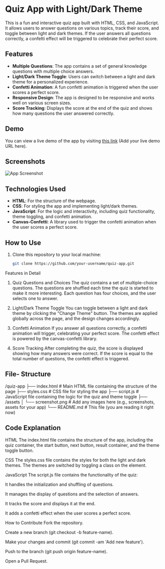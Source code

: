 # Quiz App with Light/Dark Theme

This is a fun and interactive quiz app built with HTML, CSS, and JavaScript. It allows users to answer questions on various topics, track their score, and toggle between light and dark themes. If the user answers all questions correctly, a confetti effect will be triggered to celebrate their perfect score.

## Features

- **Multiple Questions**: The app contains a set of general knowledge questions with multiple choice answers.
- **Light/Dark Theme Toggle**: Users can switch between a light and dark theme for a personalized experience.
- **Confetti Animation**: A fun confetti animation is triggered when the user scores a perfect score.
- **Responsive Design**: The app is designed to be responsive and works well on various screen sizes.
- **Score Tracking**: Displays the score at the end of the quiz and shows how many questions the user answered correctly.

## Demo

You can view a live demo of the app by visiting [this link](#) (Add your live demo URL here).

## Screenshots

![App Screenshot](#)  <!-- Add a screenshot image here -->

## Technologies Used

- **HTML**: For the structure of the webpage.
- **CSS**: For styling the app and implementing light/dark themes.
- **JavaScript**: For the logic and interactivity, including quiz functionality, theme toggling, and confetti animation.
- **Canvas-Confetti**: A library used to trigger the confetti animation when the user scores a perfect score.

## How to Use

1. Clone this repository to your local machine:
   ```bash
   git clone https://github.com/your-username/quiz-app.git
Features in Detail
1. Quiz Questions and Choices
The quiz contains a set of multiple-choice questions. The questions are shuffled each time the quiz is started to make it more interesting. Each question has four choices, and the user selects one to answer.

2. Light/Dark Theme Toggle
You can toggle between a light and dark theme by clicking the "Change Theme" button. The themes are applied globally across the page, and the design changes accordingly.

3. Confetti Animation
If you answer all questions correctly, a confetti animation will trigger, celebrating your perfect score. The confetti effect is powered by the canvas-confetti library.

4. Score Tracking
After completing the quiz, the score is displayed showing how many answers were correct. If the score is equal to the total number of questions, the confetti effect is triggered.

## File- Structure
/quiz-app
  ├── index.html          # Main HTML file containing the structure of the page
  ├── styles.css          # CSS file for styling the app
  ├── script.js           # JavaScript file containing the logic for the quiz and theme toggle
  ├── /assets
  │   └── screenshot.png  # Add any images here (e.g., screenshots, assets for your app)
  └── README.md           # This file (you are reading it right now)

## Code Explanation
HTML
The index.html file contains the structure of the app, including the quiz container, the start button, next button, result container, and the theme toggle button.

CSS
The styles.css file contains the styles for both the light and dark themes. The themes are switched by toggling a class on the <body> element.

JavaScript
The script.js file contains the functionality of the quiz:

It handles the initialization and shuffling of questions.

It manages the display of questions and the selection of answers.

It tracks the score and displays it at the end.

It adds a confetti effect when the user scores a perfect score.

How to Contribute
Fork the repository.

Create a new branch (git checkout -b feature-name).

Make your changes and commit (git commit -am 'Add new feature').

Push to the branch (git push origin feature-name).

Open a Pull Request.
